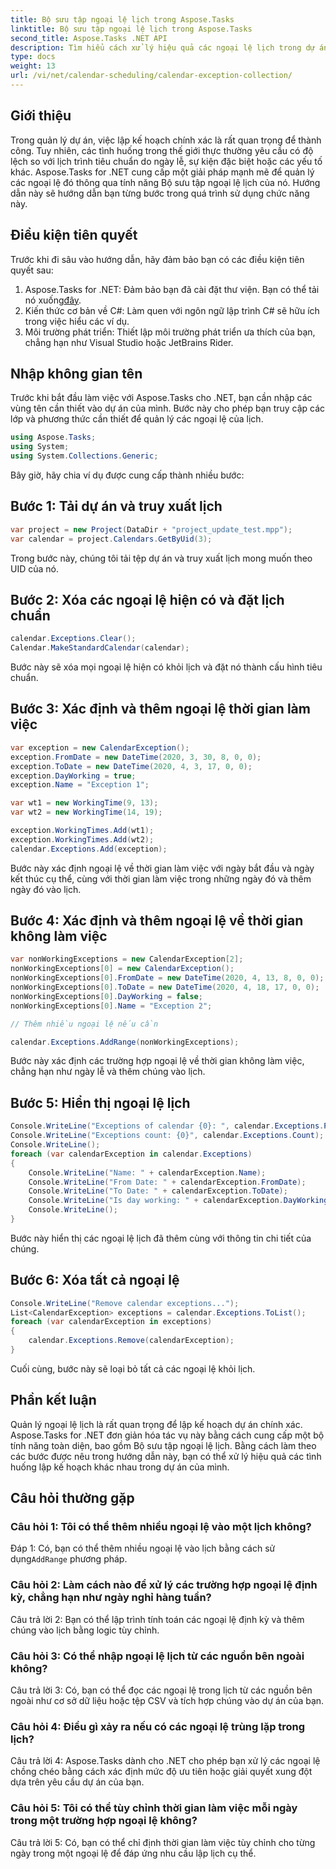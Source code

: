 ```yaml
---
title: Bộ sưu tập ngoại lệ lịch trong Aspose.Tasks
linktitle: Bộ sưu tập ngoại lệ lịch trong Aspose.Tasks
second_title: Aspose.Tasks .NET API
description: Tìm hiểu cách xử lý hiệu quả các ngoại lệ lịch trong dự án .NET của bạn bằng Aspose.Tasks, đảm bảo quản lý tài nguyên và lập kế hoạch chính xác.
type: docs
weight: 13
url: /vi/net/calendar-scheduling/calendar-exception-collection/
---
```

## Giới thiệu

Trong quản lý dự án, việc lập kế hoạch chính xác là rất quan trọng để thành công. Tuy nhiên, các tình huống trong thế giới thực thường yêu cầu có độ lệch so với lịch trình tiêu chuẩn do ngày lễ, sự kiện đặc biệt hoặc các yếu tố khác. Aspose.Tasks for .NET cung cấp một giải pháp mạnh mẽ để quản lý các ngoại lệ đó thông qua tính năng Bộ sưu tập ngoại lệ lịch của nó. Hướng dẫn này sẽ hướng dẫn bạn từng bước trong quá trình sử dụng chức năng này.

## Điều kiện tiên quyết

Trước khi đi sâu vào hướng dẫn, hãy đảm bảo bạn có các điều kiện tiên quyết sau:

1.  Aspose.Tasks for .NET: Đảm bảo bạn đã cài đặt thư viện. Bạn có thể tải nó xuống[đây](https://releases.aspose.com/tasks/net/).
2. Kiến thức cơ bản về C#: Làm quen với ngôn ngữ lập trình C# sẽ hữu ích trong việc hiểu các ví dụ.
3. Môi trường phát triển: Thiết lập môi trường phát triển ưa thích của bạn, chẳng hạn như Visual Studio hoặc JetBrains Rider.

## Nhập không gian tên

Trước khi bắt đầu làm việc với Aspose.Tasks cho .NET, bạn cần nhập các vùng tên cần thiết vào dự án của mình. Bước này cho phép bạn truy cập các lớp và phương thức cần thiết để quản lý các ngoại lệ của lịch.

```csharp
using Aspose.Tasks;
using System;
using System.Collections.Generic;


```

Bây giờ, hãy chia ví dụ được cung cấp thành nhiều bước:

## Bước 1: Tải dự án và truy xuất lịch

```csharp
var project = new Project(DataDir + "project_update_test.mpp");
var calendar = project.Calendars.GetByUid(3);
```

Trong bước này, chúng tôi tải tệp dự án và truy xuất lịch mong muốn theo UID của nó.

## Bước 2: Xóa các ngoại lệ hiện có và đặt lịch chuẩn

```csharp
calendar.Exceptions.Clear();
Calendar.MakeStandardCalendar(calendar);
```

Bước này sẽ xóa mọi ngoại lệ hiện có khỏi lịch và đặt nó thành cấu hình tiêu chuẩn.

## Bước 3: Xác định và thêm ngoại lệ thời gian làm việc

```csharp
var exception = new CalendarException();
exception.FromDate = new DateTime(2020, 3, 30, 8, 0, 0);
exception.ToDate = new DateTime(2020, 4, 3, 17, 0, 0);
exception.DayWorking = true;
exception.Name = "Exception 1";

var wt1 = new WorkingTime(9, 13);
var wt2 = new WorkingTime(14, 19);

exception.WorkingTimes.Add(wt1);
exception.WorkingTimes.Add(wt2);
calendar.Exceptions.Add(exception);
```

Bước này xác định ngoại lệ về thời gian làm việc với ngày bắt đầu và ngày kết thúc cụ thể, cùng với thời gian làm việc trong những ngày đó và thêm ngày đó vào lịch.

## Bước 4: Xác định và thêm ngoại lệ về thời gian không làm việc

```csharp
var nonWorkingExceptions = new CalendarException[2];
nonWorkingExceptions[0] = new CalendarException();
nonWorkingExceptions[0].FromDate = new DateTime(2020, 4, 13, 8, 0, 0);
nonWorkingExceptions[0].ToDate = new DateTime(2020, 4, 18, 17, 0, 0);
nonWorkingExceptions[0].DayWorking = false;
nonWorkingExceptions[0].Name = "Exception 2";

// Thêm nhiều ngoại lệ nếu cần

calendar.Exceptions.AddRange(nonWorkingExceptions);
```

Bước này xác định các trường hợp ngoại lệ về thời gian không làm việc, chẳng hạn như ngày lễ và thêm chúng vào lịch.

## Bước 5: Hiển thị ngoại lệ lịch

```csharp
Console.WriteLine("Exceptions of calendar {0}: ", calendar.Exceptions.ParentCalendar.Name);
Console.WriteLine("Exceptions count: {0}", calendar.Exceptions.Count);
Console.WriteLine();
foreach (var calendarException in calendar.Exceptions)
{
    Console.WriteLine("Name: " + calendarException.Name);
    Console.WriteLine("From Date: " + calendarException.FromDate);
    Console.WriteLine("To Date: " + calendarException.ToDate);
    Console.WriteLine("Is day working: " + calendarException.DayWorking);
    Console.WriteLine();
}
```

Bước này hiển thị các ngoại lệ lịch đã thêm cùng với thông tin chi tiết của chúng.

## Bước 6: Xóa tất cả ngoại lệ

```csharp
Console.WriteLine("Remove calendar exceptions...");
List<CalendarException> exceptions = calendar.Exceptions.ToList();
foreach (var calendarException in exceptions)
{
    calendar.Exceptions.Remove(calendarException);
}
```

Cuối cùng, bước này sẽ loại bỏ tất cả các ngoại lệ khỏi lịch.

## Phần kết luận

Quản lý ngoại lệ lịch là rất quan trọng để lập kế hoạch dự án chính xác. Aspose.Tasks for .NET đơn giản hóa tác vụ này bằng cách cung cấp một bộ tính năng toàn diện, bao gồm Bộ sưu tập ngoại lệ lịch. Bằng cách làm theo các bước được nêu trong hướng dẫn này, bạn có thể xử lý hiệu quả các tình huống lập kế hoạch khác nhau trong dự án của mình.

## Câu hỏi thường gặp

### Câu hỏi 1: Tôi có thể thêm nhiều ngoại lệ vào một lịch không?

 Đáp 1: Có, bạn có thể thêm nhiều ngoại lệ vào lịch bằng cách sử dụng`AddRange` phương pháp.

### Câu hỏi 2: Làm cách nào để xử lý các trường hợp ngoại lệ định kỳ, chẳng hạn như ngày nghỉ hàng tuần?

Câu trả lời 2: Bạn có thể lập trình tính toán các ngoại lệ định kỳ và thêm chúng vào lịch bằng logic tùy chỉnh.

### Câu hỏi 3: Có thể nhập ngoại lệ lịch từ các nguồn bên ngoài không?

Câu trả lời 3: Có, bạn có thể đọc các ngoại lệ trong lịch từ các nguồn bên ngoài như cơ sở dữ liệu hoặc tệp CSV và tích hợp chúng vào dự án của bạn.

### Câu hỏi 4: Điều gì xảy ra nếu có các ngoại lệ trùng lặp trong lịch?

Câu trả lời 4: Aspose.Tasks dành cho .NET cho phép bạn xử lý các ngoại lệ chồng chéo bằng cách xác định mức độ ưu tiên hoặc giải quyết xung đột dựa trên yêu cầu dự án của bạn.

### Câu hỏi 5: Tôi có thể tùy chỉnh thời gian làm việc mỗi ngày trong một trường hợp ngoại lệ không?

Câu trả lời 5: Có, bạn có thể chỉ định thời gian làm việc tùy chỉnh cho từng ngày trong một ngoại lệ để đáp ứng nhu cầu lập lịch cụ thể.